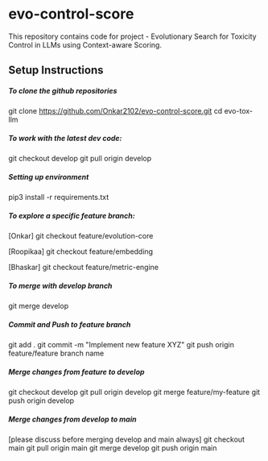 # evo-control-score

This repository contains code for project - Evolutionary Search for Toxicity Control in LLMs using Context-aware Scoring.

## Setup Instructions

##### To clone the github repositories
git clone https://github.com/Onkar2102/evo-control-score.git
cd evo-tox-llm

##### To work with the latest dev code:
git checkout develop
git pull origin develop

##### Setting up environment
pip3 install -r requirements.txt

##### To explore a specific feature branch:

[Onkar]
git checkout feature/evolution-core

[Roopikaa]
git checkout feature/embedding

[Bhaskar]
git checkout feature/metric-engine

##### To merge with develop branch
git merge develop

##### Commit and Push to feature branch
git add .
git commit -m "Implement new feature XYZ"
git push origin feature/feature branch name

##### Merge changes from feature to develop
git checkout develop
git pull origin develop
git merge feature/my-feature
git push origin develop

##### Merge changes from develop to main
[please discuss before merging develop and main always]
git checkout main
git pull origin main
git merge develop
git push origin main
